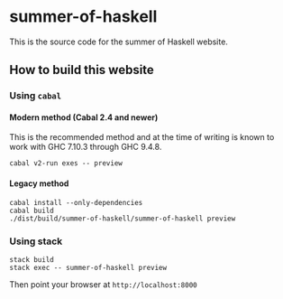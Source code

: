 # summer-of-haskell

This is the source code for the summer of Haskell website.

## How to build this website

### Using `cabal`

#### Modern method (Cabal 2.4 and newer)

This is the recommended method and at the time of writing is known
to work with GHC 7.10.3 through GHC 9.4.8.

    cabal v2-run exes -- preview

#### Legacy method

    cabal install --only-dependencies
    cabal build
    ./dist/build/summer-of-haskell/summer-of-haskell preview

### Using stack

    stack build
    stack exec -- summer-of-haskell preview
    
Then point your browser at `http://localhost:8000`
